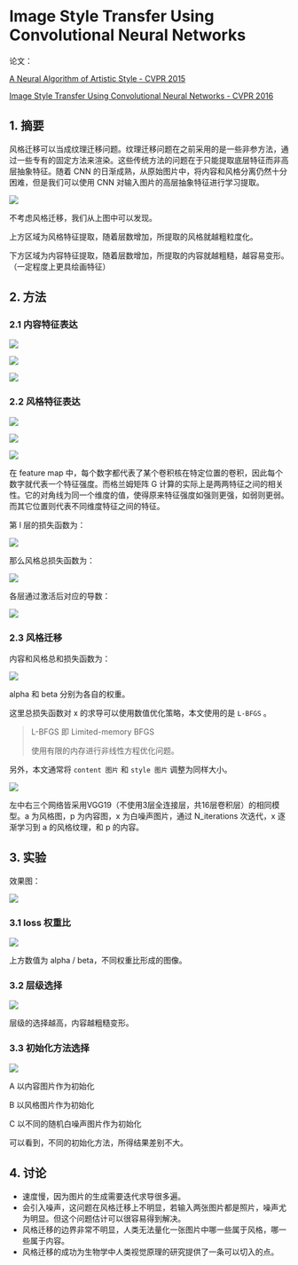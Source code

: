 # Image Style Transfer Using Convolutional Neural Networks

论文：

[A Neural Algorithm of Artistic Style - CVPR 2015](https://arxiv.org/pdf/1508.06576v2.pdf)

[Image Style Transfer Using Convolutional Neural Networks - CVPR 2016](https://www.cv-foundation.org/openaccess/content_cvpr_2016/papers/Gatys_Image_Style_Transfer_CVPR_2016_paper.pdf)

## 1. 摘要

风格迁移可以当成纹理迁移问题。纹理迁移问题在之前采用的是一些非参方法，通过一些专有的固定方法来渲染。这些传统方法的问题在于只能提取底层特征而非高层抽象特征。随着 CNN 的日渐成熟，从原始图片中，将内容和风格分离仍然十分困难，但是我们可以使用 CNN 对输入图片的高层抽象特征进行学习提取。

![](pics/fig_1.png)

不考虑风格迁移，我们从上图中可以发现。

上方区域为风格特征提取，随着层数增加，所提取的风格就越粗粒度化。

下方区域为内容特征提取，随着层数增加，所提取的内容就越粗糙，越容易变形。（一定程度上更具绘画特征）

## 2. 方法

### 2.1 内容特征表达

![](pics/table_1.png)

![](pics/1.png)





![](pics/2.png)





### 2.2 风格特征表达

![](pics/table_2.png)

![](pics/3.png)

![](/pics/4.png)

在 feature map 中，每个数字都代表了某个卷积核在特定位置的卷积，因此每个数字就代表一个特征强度。而格兰姆矩阵 G 计算的实际上是两两特征之间的相关性。它的对角线为同一个维度的值，使得原来特征强度如强则更强，如弱则更弱。而其它位置则代表不同维度特征之间的特征。



第 l 层的损失函数为：

![](pics/5.png)

那么风格总损失函数为：

![](pics/6.png)

各层通过激活后对应的导数：

![](pics/7.png)

### 2.3 风格迁移

内容和风格总和损失函数为：

![](pics/8.png)

alpha 和 beta 分别为各自的权重。

这里总损失函数对 x 的求导可以使用数值优化策略，本文使用的是 `L-BFGS` 。

> L-BFGS 即 Limited-memory BFGS
>
> 使用有限的内存进行非线性方程优化问题。

另外，本文通常将 `content 图片` 和 `style 图片` 调整为同样大小。

![](pics/fig_2.png)

左中右三个网络皆采用VGG19（不使用3层全连接层，共16层卷积层）的相同模型。a 为风格图，p 为内容图，x 为白噪声图片，通过 N_iterations 次迭代，x 逐渐学习到 a 的风格纹理，和 p 的内容。

## 3. 实验

效果图：

![](pics/fig_3.png)

### 3.1 loss 权重比

![](pics/fig_4.png)

上方数值为 alpha / beta，不同权重比形成的图像。

### 3.2 层级选择

![](pics/fig_5.png)

层级的选择越高，内容越粗糙变形。



### 3.3 初始化方法选择

![](pics/fig_6.png)

A 以内容图片作为初始化

B 以风格图片作为初始化

C 以不同的随机白噪声图片作为初始化

可以看到，不同的初始化方法，所得结果差别不大。

## 4. 讨论

* 速度慢，因为图片的生成需要迭代求导很多遍。
* 会引入噪声，这问题在风格迁移上不明显，若输入两张图片都是照片，噪声尤为明显。但这个问题估计可以很容易得到解决。
* 风格迁移的边界非常不明显，人类无法量化一张图片中哪一些属于风格，哪一些属于内容。
* 风格迁移的成功为生物学中人类视觉原理的研究提供了一条可以切入的点。